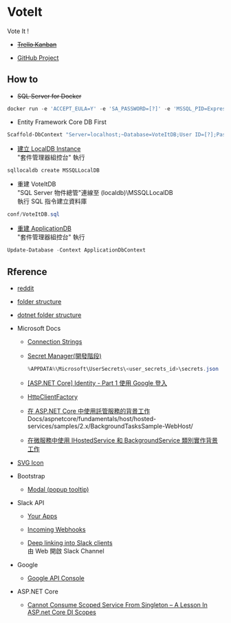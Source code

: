 # VoteIt
Vote It !

- ~~[Trello Kanban](https://trello.com/b/0vR0ujR0/voit-it)~~

- [GitHub Project](https://github.com/knight720/VoteIt/projects/1)

## How to 
- ~~SQL Server for Docker~~ 
```powershell
docker run -e 'ACCEPT_EULA=Y' -e 'SA_PASSWORD=[?]' -e 'MSSQL_PID=Express' -p 1433:1433 -v D:\Docker\VoteItDB:/var/opt/mssql -d mcr.microsoft.com/mssql/server:latest
```

- Entity Framework Core DB First
```powershell  
Scaffold-DbContext "Server=localhost;~Database=VoteItDB;User ID=[?];Password=[?];" Microsoft.EntityFrameworkCore.SqlServer -OutputDir Models -Tables Feed FeedLike -force  
```

- [建立 LocalDB Instance](https://docs.microsoft.com/zh-tw/sql/tools/sqllocaldb-utility?view=sql-server-2017)  
"套件管理器組控台" 執行 
```powershell
sqllocaldb create MSSQLLocalDB
```

- 重建 VoteItDB  
"SQL Server 物件總管"連線至 (localdb)\\MSSQLLocalDB  
執行 SQL 指令建立資料庫 
```powershell
conf/VoteItDB.sql  
```

- [重建 ApplicationDB](https://docs.microsoft.com/zh-tw/aspnet/core/security/authentication/scaffold-identity?view=aspnetcore-2.2&tabs=visual-studio)  
"套件管理器組控台" 執行 
```powershell
Update-Database -Context ApplicationDbContext  
```

## Rference
- [reddit](https://zh.wikipedia.org/wiki/Reddit)

- [folder structure](https://stackoverflow.com/questions/446017/popular-folder-structure-for-build)

- [dotnet folder structure](https://github.com/dotnet/project-system)

- Microsoft Docs

    - [Connection Strings](https://docs.microsoft.com/en-us/ef/core/miscellaneous/connection-strings)

    - [Secret Manager(開發階段)](https://docs.microsoft.com/zh-tw/aspnet/core/security/app-secrets?view=aspnetcore-2.2&tabs=windows)  
        ```powershell
        %APPDATA%\Microsoft\UserSecrets\<user_secrets_id>\secrets.json
        ```

    - [[ASP.NET Core] Identity - Part 1 使用 Google 登入](https://blog.kevinyang.net/2018/05/31/aspnet-core-identity/)

    - [HttpClientFactory](https://docs.microsoft.com/zh-tw/dotnet/standard/microservices-architecture/implement-resilient-applications/use-httpclientfactory-to-implement-resilient-http-requests)

    - [在 ASP.NET Core 中使用託管服務的背景工作](https://docs.microsoft.com/zh-tw/aspnet/core/fundamentals/host/hosted-services?view=aspnetcore-2.2)
    Docs/aspnetcore/fundamentals/host/hosted-services/samples/2.x/BackgroundTasksSample-WebHost/

    - [在微服務中使用 IHostedService 和 BackgroundService 類別實作背景工作](https://docs.microsoft.com/zh-tw/dotnet/standard/microservices-architecture/multi-container-microservice-net-applications/background-tasks-with-ihostedservice)

- [SVG Icon](https://www.flaticon.com/)

- Bootstrap

    - [Modal (popup tooltip)](https://getbootstrap.com/docs/4.0/components/modal/)  

- Slack API

    - [Your Apps](https://api.slack.com/apps)

    - [Incoming Webhooks](https://api.slack.com/apps/AEU8K3B3L/incoming-webhooks?success=1)

    - [Deep linking into Slack clients](https://api.slack.com/docs/deep-linking)  
    由 Web 開啟 Slack Channel

- Google

    - [Google API Console](https://console.developers.google.com)

- ASP.NET Core

    - [Cannot Consume Scoped Service From Singleton – A Lesson In ASP.net Core DI Scopes](https://dotnetcoretutorials.com/2018/03/20/cannot-consume-scoped-service-from-singleton-a-lesson-in-asp-net-core-di-scopes/)